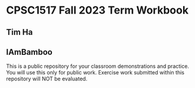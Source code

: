 # CPSC1517 Fall 2023 Term Workbook

## Tim Ha

## IAmBamboo

This is a public repository for your classroom demonstrations and practice. You will use this only for public work. Exercise work submitted within this repository will NOT be evaluated.
